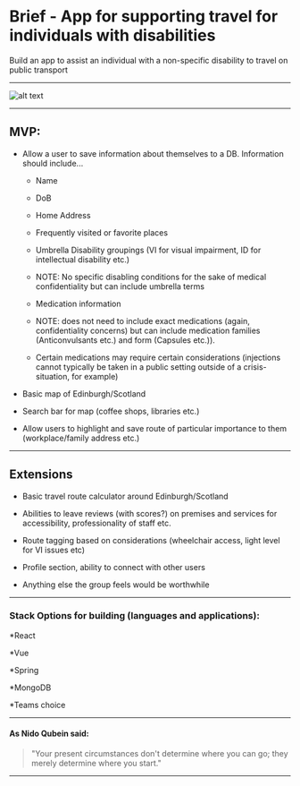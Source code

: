 # Brief - App for supporting travel for individuals with disabilities 

Build an app to assist an individual with a non-specific disability to travel on public transport 

-----------------------------------------------------------------------------

![alt text](https://i2.wp.com/wheelchairtravel.org/wp-content/uploads/2020/06/popup-feature-1.jpg?fit=760%2C440&ssl=1 "No Limits")

-----------------------------------------------------------------------------


## MVP: 

* Allow a user to save information about themselves to a DB. Information should include... 

  * Name 

  * DoB 

  * Home Address 

  * Frequently visited or favorite places 

  * Umbrella Disability groupings (VI for visual impairment, ID for intellectual disability etc.) 
   * NOTE: No specific disabling conditions for the sake of medical confidentiality but can include umbrella terms 

  * Medication information 
   * NOTE: does not need to include exact medications (again, confidentiality concerns) but can include medication families (Anticonvulsants etc.) and form (Capsules etc.)).  

  * Certain medications may require certain considerations (injections cannot typically be taken in a public setting outside of a crisis-situation, for example) 

* Basic map of Edinburgh/Scotland

* Search bar for map (coffee shops, libraries etc.) 

* Allow users to highlight and save route of particular importance to them (workplace/family address etc.) 


-----------------------------------------------------------------------------  

## Extensions  

* Basic travel route calculator around Edinburgh/Scotland 

* Abilities to leave reviews (with scores?) on premises and services for accessibility, professionality of staff etc. 

* Route tagging based on considerations (wheelchair access, light level for VI issues etc) 

* Profile section, ability to connect with other users 

* Anything else the group feels would be worthwhile 
----------------------------------------------------------------------------- 

### Stack Options for building (languages and applications): 

  *React

  *Vue 

  *Spring

  *MongoDB
  
  *Teams choice
  
----------------------------------------------------------------------------- 

#### As Nido Qubein said: 

> "Your present circumstances don't determine where you can go; they merely determine where you start." 

----------------------------------------------------------------------------- 
